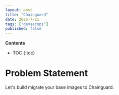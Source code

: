 ```yaml
---
layout: post
title: "Chainguard"
date: 2025-7-21
tags: ["devsecops"]
published: false
---
```


**Contents**
* TOC
{:toc}

# Problem Statement
Let's build migrate your base images to Chainguard.
